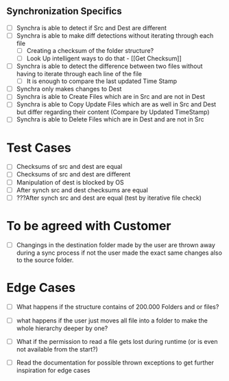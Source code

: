 ## Synchronization Specifics

- [ ] Synchra is able to detect if Src and Dest are different
- [ ] Synchra is able to make diff detections without iterating through each file
	- [ ] Creating a checksum of the folder structure?
	- [ ] Look Up intelligent ways to do that - [[Get Checksum]]
- [ ] Synchra is able to detect the difference between two files without having to iterate through each line of the file
	- [ ] It is enough to compare the last updated Time Stamp

- [ ] Synchra only makes changes to Dest
- [ ] Synchra is able to Create Files which are in Src and are not in Dest
- [ ] Synchra is able to Copy Update Files which are as well in Src and Dest but differ regarding their content (Compare by Updated TimeStamp)
- [ ] Synchra is able to Delete Files which are in Dest and are not in Src

# Test Cases
- [ ] Checksums of src and dest are equal
- [ ] Checksums of src and dest are different
- [ ] Manipulation of dest is blocked by OS
- [ ] After synch src and dest checksums are equal
- [ ] ???After synch src and dest are equal (test by iterative file check)

# To be agreed with Customer

- [ ] Changings in the destination folder made by the user are thrown away during a sync process if not the user made the exact same changes also to the source folder.

# Edge Cases
- [ ] What happens if the structure contains of 200.000 Folders and or files?
- [ ] what happens if the user just moves all file into a folder to make the whole hierarchy deeper by one?
- [ ] What if the permission to read a file gets lost during runtime (or is even not available from the start?)

- [ ] Read the documentation for possible thrown exceptions to get further inspiration for edge cases
